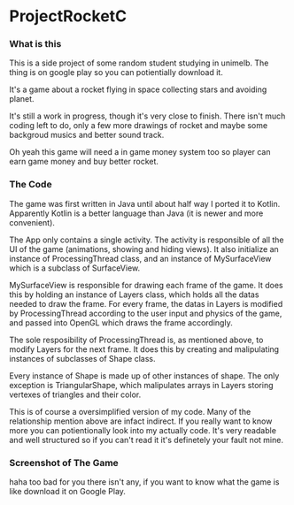 # ProjectRocketC
### What is this
This is a side project of some random student studying in unimelb. The thing is on google play so you can potientially download it.

It's a game about a rocket flying in space collecting stars and avoiding planet.

It's still a work in progress, though it's very close to finish. There isn't much coding left to do, only a few more drawings of rocket and maybe some backgroud musics and better sound track.

Oh yeah this game will need a in game money system too so player can earn game money and buy better rocket. 

### The Code
The game was first written in Java until about half way I ported it to Kotlin. Apparently Kotlin is a better language than Java (it is newer and more convenient).

The App only contains a single activity. The activity is responsible of all the UI of the game (animations, showing and hiding views). It also initialize an instance of ProcessingThread class, and an instance of MySurfaceView which is a subclass of SurfaceView. 

MySurfaceView is responsible for drawing each frame of the game. It does this by holding an instance of Layers class, which holds all the datas needed to draw the frame. For every frame, the datas in Layers is modified by ProcessingThread according to the user input and physics of the game, and passed into OpenGL which draws the frame accordingly.

The sole resposibility of ProcessingThread is, as mentioned above, to modify Layers for the next frame. It does this by creating and malipulating instances of subclasses of Shape class. 

Every instance of Shape is made up of other instances of shape. The only exception is TriangularShape, which malipulates arrays in Layers storing vertexes of triangles and their color.

This is of course a oversimplified version of my code. Many of the relationship mention above are infact indirect. If you really want to know more you can potientionally look into my actually code. It's very readable and well structured so if you can't read it it's definetely your fault not mine.

### Screenshot of The Game
haha too bad for you there isn't any, if you want to know what the game is like download it on Google Play.
